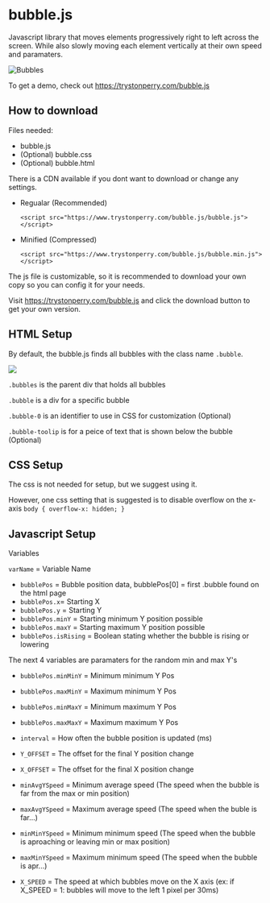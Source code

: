 # bubble.js

Javascript library that moves elements progressively right to left across the screen. While also slowly moving each element vertically at their own speed and paramaters.

![Bubbles](https://media.giphy.com/media/XKjzc6f8PYl4b3pNDR/giphy.gif)

 To get a demo, check out https://trystonperry.com/bubble.js

## How to download

Files needed:
* bubble.js
* (Optional) bubble.css
* (Optional) bubble.html

There is a CDN available if you dont want to download or change any settings.
* Regualar (Recommended) 
  
  `<script src="https://www.trystonperry.com/bubble.js/bubble.js"></script>`
* Minified (Compressed) 
  
  `<script src="https://www.trystonperry.com/bubble.js/bubble.min.js"></script>`


The js file is customizable, so it is recommended to download your own copy so you can config it for your needs.

Visit https://trystonperry.com/bubble.js and click the download button to get your own version.

## HTML Setup

By default, the bubble.js finds all bubbles with the class name `.bubble`.

![](https://i.imgur.com/keq4TvV.png)

`.bubbles` is the parent div that holds all bubbles

`.bubble` is a div for a specific bubble

`.bubble-0` is an identifier to use in CSS for customization (Optional)

`.bubble-toolip` is for a peice of text that is shown below the bubble (Optional)

## CSS Setup

The css is not needed for setup, but we suggest using it.

However, one css setting that is suggested is to disable overflow on the x-axis `body { overflow-x: hidden; }`

## Javascript Setup

Variables

`varName` = Variable Name

* `bubblePos` = Bubble position data, bubblePos[0] = first .bubble found on the html page
* `bubblePos.x`= Starting X
* `bubblePos.y` = Starting Y 
* `bubblePos.minY` = Starting minimum Y position possible
* `bubblePos.maxY` = Starting maximum Y position possible
* `bubblePos.isRising` = Boolean stating whether the bubble is rising or lowering 

The next 4 variables are paramaters for the random min and max Y's
* `bubblePos.minMinY` = Minimum minimum Y Pos
* `bubblePos.maxMinY` = Maximum minimum Y Pos
* `bubblePos.minMaxY` = Minimum maximum Y Pos
* `bubblePos.maxMaxY` = Maximum maximum Y Pos


* `interval` = How often the bubble position is updated (ms)
* `Y_OFFSET` = The offset for the final Y position change
* `X_OFFSET` = The offset for the final X position change


* `minAvgYSpeed` = Minimum average speed (The speed when the bubble is far from the max or min position) 
* `maxAvgYSpeed` = Maximum average speed (The speed when the buble is far...)
* `minMinYSpeed` = Minimum minimum speed (The speed when the bubble is aproaching or leaving min or max position)
* `maxMinYSpeed` = Maximum minimum speed (The speed when the bubble is apr...)


* `X_SPEED` = The speed at which bubbles move on the X axis (ex: if X_SPEED = 1: bubbles will move to the left 1 pixel per 30ms)
